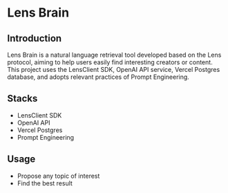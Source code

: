 # Lens Brain

## Introduction

Lens Brain is a natural language retrieval tool developed based on the Lens protocol, aiming to help users easily find interesting creators or content. This project uses the LensClient SDK, OpenAI API service, Vercel Postgres database, and adopts relevant practices of Prompt Engineering.

## Stacks

- LensClient SDK
- OpenAI API
- Vercel Postgres
- Prompt Engineering

## Usage

- Propose any topic of interest
- Find the best result
